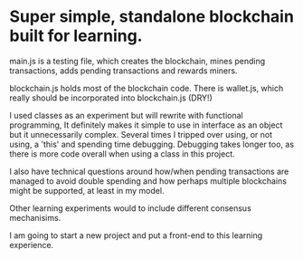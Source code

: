 # Super simple, standalone blockchain built for learning.

main.js is a testing file, which creates the blockchain, mines pending transactions, adds pending transactions and rewards miners.

blockchain.js holds most of the blockchain code. There is wallet.js, which really should be incorporated into blockchain.js (DRY!)

I used classes as an experiment but will rewrite with functional programming, It definitely makes it simple to use in interface as an object but it unnecessarily complex. Several times I tripped over using, or not using, a 'this' and spending time debugging. Debugging takes longer too, as there is more code overall when using a class in this project.

I also have technical questions around how/when pending transactions are managed to avoid double spending and how perhaps multiple blockchains might be supported, at least in my model.

Other learning experiments would to include different consensus mechanisims.

I am going to start a new project and put a front-end to this learning experience.
